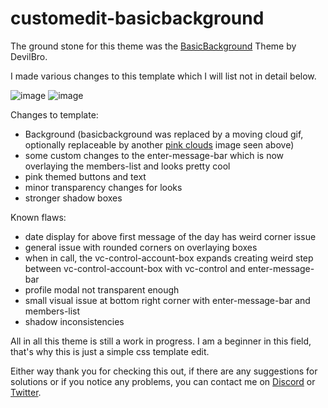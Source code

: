 # customedit-basicbackground

The ground stone for this theme was the [BasicBackground](https://github.com/mwittrien/BetterDiscordAddons/tree/master/Themes/BasicBackground) Theme by DevilBro. 

I made various changes to this template which I will list not in detail below. 

![image](https://github.com/dannyluvvv/customedit-basicbackground/assets/140633387/ed776e73-e46b-4a5c-a8ec-74e33bd9f290)
![image](https://github.com/dannyluvvv/customedit-basicbackground/assets/140633387/019f24bc-6317-4371-aed7-58c117f14eab)



Changes to template: 
- Background (basicbackground was replaced by a moving cloud gif, optionally replaceable by another [pink clouds](https://imgur.com/s2rCM7Y) image seen above)
- some custom changes to the enter-message-bar which is now overlaying the members-list and looks pretty cool
- pink themed buttons and text
- minor transparency changes for looks
- stronger shadow boxes

Known flaws:
- date display for above first message of the day has weird corner issue
- general issue with rounded corners on overlaying boxes
- when in call, the vc-control-account-box expands creating weird step between vc-control-account-box with vc-control and enter-message-bar
- profile modal not transparent enough
- small visual issue at bottom right corner with enter-message-bar and members-list
- shadow inconsistencies

All in all this theme is still a work in progress. I am a beginner in this field, that's why this is just a simple css template edit.

Either way thank you for checking this out, if there are any suggestions for solutions or if you notice any problems, 
you can contact me on [Discord](https://discordapp.com/users/525663404770197524/) or [Twitter](https://twitter.com/dannisilly).
